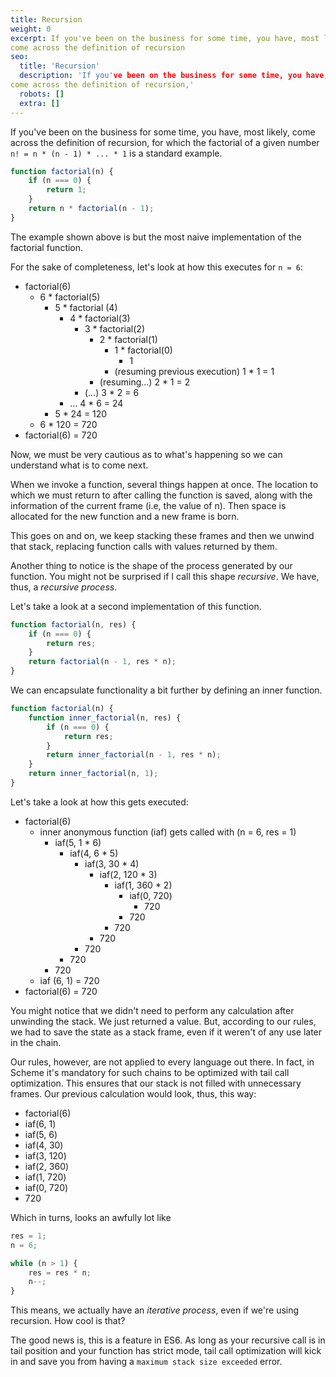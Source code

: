 ```yaml
---
title: Recursion
weight: 0
excerpt: If you've been on the business for some time, you have, most likely,
come across the definition of recursion
seo:
  title: 'Recursion'
  description: 'If you've been on the business for some time, you have, most likely,
come across the definition of recursion,'
  robots: []
  extra: []
---
```


If you've been on the business for some time, you have, most likely,
come across the definition of recursion, for which the factorial of
a given number `n! = n * (n - 1) * ... * 1` is a standard example.

```javascript
function factorial(n) {
    if (n === 0) {
        return 1;
    }
    return n * factorial(n - 1);
}
```

The example shown above is but the most naive implementation of the
factorial function.

For the sake of completeness, let's look at how this executes for
`n = 6`:

- factorial(6)
  - 6 \* factorial(5)
    - 5 \* factorial (4)
      - 4 \* factorial(3)
        - 3 \* factorial(2)
          - 2 \* factorial(1)
            - 1 \* factorial(0)
              - 1
            - (resuming previous execution) 1 \* 1 = 1
          - (resuming...) 2 \* 1 = 2
        - (...) 3 \* 2 = 6
      - ... 4 \* 6 = 24
    - 5 \* 24 = 120
  - 6 \* 120 = 720
- factorial(6) = 720

Now, we must be very cautious as to what's happening so we can understand
what is to come next.

When we invoke a function, several things happen at once. The location to
which we must return to after calling the function is saved, along with
the information of the current frame (i.e, the value of n). Then space is
allocated for the new function and a new frame is born.

This goes on and on, we keep stacking these frames and then we unwind that
stack, replacing function calls with values returned by them.

Another thing to notice is the shape of the process generated by our function.
You might not be surprised if I call this shape _recursive_. We have, thus, a
_recursive process_.

Let's take a look at a second implementation of this function.

```javascript
function factorial(n, res) {
    if (n === 0) {
        return res;
    }
    return factorial(n - 1, res * n);
}
```

We can encapsulate functionality a bit further by defining an inner function.

```javascript
function factorial(n) {
    function inner_factorial(n, res) {
        if (n === 0) {
            return res;
        }
        return inner_factorial(n - 1, res * n);
    }
    return inner_factorial(n, 1);
}
```

Let's take a look at how this gets executed:

- factorial(6)
  - inner anonymous function (iaf) gets called with (n = 6, res = 1)
    - iaf(5, 1 \* 6)
      - iaf(4, 6 \* 5)
        - iaf(3, 30 \* 4)
          - iaf(2, 120 \* 3)
            - iaf(1, 360 \* 2)
              - iaf(0, 720)
                - 720
              - 720
            - 720
          - 720
        - 720
      - 720
    - 720
  - iaf (6, 1) = 720
- factorial(6) = 720

You might notice that we didn't need to perform any calculation after unwinding
the stack. We just returned a value. But, according to our rules, we had to save
the state as a stack frame, even if it weren't of any use later in the chain.

Our rules, however, are not applied to every language out there. In fact, in
Scheme it's mandatory for such chains to be optimized with tail call
optimization. This ensures that our stack is not filled with unnecessary frames.
Our previous calculation would look, thus, this way:

- factorial(6)
- iaf(6, 1)
- iaf(5, 6)
- iaf(4, 30)
- iaf(3, 120)
- iaf(2, 360)
- iaf(1, 720)
- iaf(0, 720)
- 720

Which in turns, looks an awfully lot like

```javascript
res = 1;
n = 6;

while (n > 1) {
    res = res * n;
    n--;
}
```

This means, we actually have an _iterative process_, even if we're using
recursion. How cool is that?

The good news is, this is a feature in ES6. As long as your recursive call
is in tail position and your function has strict mode, tail call optimization
will kick in and save you from having a `maximum stack size exceeded` error.
